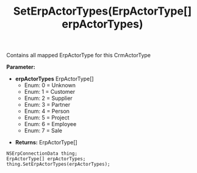 ﻿---
uid: crmscript_ref_NSErpConnectionData_SetErpActorTypes
title: SetErpActorTypes(ErpActorType[] erpActorTypes)
intellisense: NSErpConnectionData.SetErpActorTypes
keywords: NSErpConnectionData, GetErpActorTypes
so.topic: reference
---

Contains all mapped ErpActorType for this CrmActorType

**Parameter:** 
 - **erpActorTypes** ErpActorType[]
     - Enum: 0 = Unknown 
     - Enum: 1 = Customer 
     - Enum: 2 = Supplier 
     - Enum: 3 = Partner 
     - Enum: 4 = Person 
     - Enum: 5 = Project 
     - Enum: 6 = Employee 
     - Enum: 7 = Sale 

* **Returns:** ErpActorType[]

```crmscript
NSErpConnectionData thing;
ErpActorType[] erpActorTypes;
thing.SetErpActorTypes(erpActorTypes);
```

